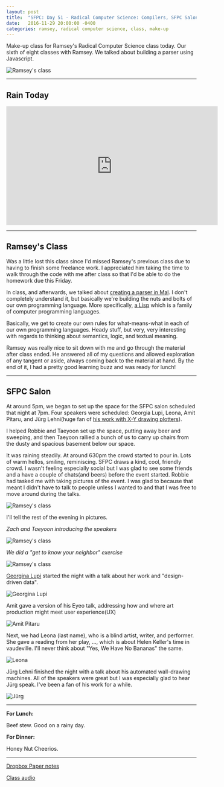 ```yaml
---
layout: post
title:  "SFPC: Day 51 - Radical Computer Science: Compilers, SFPC Salon"
date:   2016-11-29 20:00:00 -0400
categories: ramsey, radical computer science, class, make-up
---
```


Make-up class for Ramsey's Radical Computer Science class today. Our sixth of eight classes with Ramsey. We talked about building a parser using Javascript.

![Ramsey's class](/images/IMG_6592.jpg)

-----

<h2>Rain Today</h2>

<iframe width="560" height="315" src="https://www.youtube.com/embed/f0A1NuXZh7A?rel=0" frameborder="0" ></iframe>

-----

<h2>Ramsey's Class</h2>

Was a little lost this class since I'd missed Ramsey's previous class due to having to finish some freelance work. I appreciated him taking the time to walk through the code with me after class so that I'd be able to do the homework due this Friday.

In class, and afterwards, we talked about [creating a parser in Mal](https://github.com/kanaka/mal). I don't completely understand it, but basically we're building the nuts and bolts of our own programming language. More specifically, [a Lisp](https://en.wikipedia.org/wiki/Lisp_(programming_language)) which is a family of computer programming languages.

Basically, we get to create our own rules for what-means-what in each of our own programming languages. Heady stuff, but very, very interesting with regards to thinking about semantics, logic, and textual meaning.

Ramsey was really nice to sit down with me and go through the material after class ended. He answered all of my questions and allowed exploration of any tangent or aside, always coming back to the material at hand. By the end of it, I had a pretty good learning buzz and was ready for lunch!

-----

<h2>SFPC Salon</h2>

At around 5pm, we began to set up the space for the SFPC salon scheduled that night at 7pm. Four speakers were scheduled: Georgia Lupi, Leona, Amit Pitaru, and Jürg Lehni(huge fan of [his work with X-Y drawing plotters](http://juerglehni.com/)).

I helped Robbie and Taeyoon set up the space, putting away beer and sweeping, and then Taeyoon rallied a bunch of us to carry up chairs from the dusty and spacious basement below our space.

It was raining steadily. At around 630pm the crowd started to pour in. Lots of warm hellos, smiling, reminiscing. SFPC draws a kind, cool, friendly crowd. I wasn't feeling especially social but I was glad to see some friends and a have a couple of chats(and beers) before the event started. Robbie had tasked me with taking pictures of the event. I was glad to because that meant I didn't have to talk to people unless I wanted to and that I was free to move around during the talks.

![Ramsey's class](/images/11292016_SFPCFallSalon2016_1.JPG)

I'll tell the rest of the evening in pictures.

*Zach and Taeyoon introducing the speakers*

![Ramsey's class](/images/11292016_SFPCFallSalon2016_5.JPG)

*We did a "get to know your neighbor" exercise*

![Ramsey's class](/images/11292016_SFPCFallSalon2016_7.JPG)

[Georgina Lupi]() started the night with a talk about her work and "design-driven data".

![Georgina Lupi](/images/11292016_SFPCFallSalon2016_11.JPG)

Amit gave a version of his Eyeo talk, addressing how and where art production might meet user experience(UX)

![Amit Pitaru](/images/11292016_SFPCFallSalon2016_11.JPG)

Next, we had Leona (last name), who is a blind artist, writer, and performer. She gave a reading from her play, ..., which is about Helen Keller's time in vaudeville. I'll never think about "Yes, We Have No Bananas" the same.

![Leona](/images/11292016_SFPCFallSalon2016_20.JPG)

Jürg Lehni finished the night with a talk about his automated wall-drawing machines. All of the speakers were great but I was especially glad to hear Jürg speak. I've been a fan of his work for a while.

![Jürg](/images/11292016_SFPCFallSalon2016_14.JPG)

-----

**For Lunch:**

Beef stew. Good on a rainy day.

**For Dinner:**

Honey Nut Cheerios.

-----

[Dropbox Paper notes](https://paper.dropbox.com/doc/Ramsey-Radical-Computer-Science-6-zV9HQE7wt4PtIE3Ux7lPx)

[Class audio](https://drive.google.com/file/d/0B032dop_WshkV1o3NmViSmNGQzg/view?usp=sharing)
